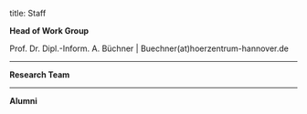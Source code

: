 title: Staff

**Head of Work Group**

Prof. Dr. Dipl.-Inform. A. Büchner 		|  Buechner(at)hoerzentrum-hannover.de  

---------------------------

**Research Team**

		 		
-----------------------------

**Alumni**


